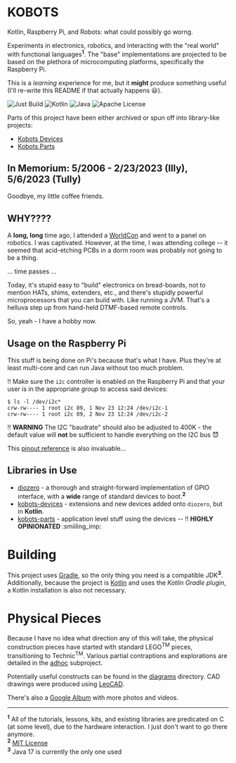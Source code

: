 # KOBOTS

Kotlin, Raspberry Pi, and Robots: what could possibly go worng.

Experiments in electronics, robotics, and interacting with the "real world" with functional languages<sup>**1**</sup>. The "base" implementations are projected to be based on the plethora of microcomputing platforms, specifically the Raspberry Pi.

This is a _learning_ experience for me, but it **might** produce something useful (I'll re-write this README if that actually happens :smiley:).

![Just Build](https://github.com/EAGrahamJr/kobots/actions/workflows/full-build.yaml/badge.svg) ![Kotlin](https://badgen.net/badge/Kotlin/1.8.22/purple)  ![Java](https://badgen.net/badge/Java/17/orange) ![Apache License](https://badgen.net/github/license/EAGrahamJr/kobots)

Parts of this project have been either archived or spun off into library-like projects:

- [Kobots Devices](https://github.com/EAGrahamJr/kobots-devices)
- [Kobots Parts](https://github.com/EAGrahamJr/kobots-parts)

## In Memorium: 5/2006 - 2/23/2023 (Illy), 5/6/2023 (Tully)

Goodbye, my little coffee friends.

## WHY????

A **long, long** time ago, I attended a [WorldCon](https://en.wikipedia.org/wiki/36th_World_Science_Fiction_Convention) and went to a panel on robotics. I was captivated. However, at the time, I was attending college -- it seemed that acid-etching PCBs in a dorm room was probably not going to be a thing.

... time passes ...

Today, it's stupid easy to "build" electronics on bread-boards, not to mention HATs, shims, extenders, etc., and there's stupidly powerful microprocessors that you can build with. Like running a JVM. That's a helluva step up from hand-held DTMF-based remote controls.

So, yeah - I have a hobby now.

## Usage on the Raspberry Pi

This stuff is being done on Pi's because that's what I have. Plus they're at least multi-core and can run Java without too much problem.

:bangbang: Make sure the `i2c` controller is enabled on the Raspberry Pi and that your user is in the appropriate _group_ to access said devices:

```shell
$ ls -l /dev/i2c*
crw-rw---- 1 root i2c 89, 1 Nov 23 12:24 /dev/i2c-1
crw-rw---- 1 root i2c 89, 2 Nov 23 12:24 /dev/i2c-2
```

:bangbang: **WARNING** The I2C "baudrate" should also be adjusted to 400K - the default value will **not** be sufficient to handle everything on the I2C bus :smiling_imp:

This [pinout reference](https://pinout.xyz/) is also invaluable...

## Libraries in Use

- [diozero](https://www.diozero.com/) - a thorough and straight-forward implementation of GPIO interface, with a **wide** range of standard devices to boot.<sup>**2**</sup>
- [kobots-devices](https://github.com/EAGrahamJr/kobots-devices) - extensions and new devices added onto `diozero`, but in **Kotlin**.
- [kobots-parts](https://github.com/EAGrahamJr/kobots-parts) - application level stuff using the devices -- :bangbang: **HIGHLY OPINIONATED** :smiiling_imp:

# Building

This project uses [Gradle](https://gradle.org), so the only thing you need is a compatible JDK<sup>**3**</sup>. Additionally, because the project is [Kotlin](https://kotlinlang.org) and uses the _Kotlin Gradle plugin_, a Kotlin installation is also not necessary.

# Physical Pieces

Because I have no idea what direction any of this will take, the physical construction pieces have started with standard LEGO<sup>TM</sup> pieces, transitioning to Technic<sup>TM</sup>. Various partial contraptions and explorations are detailed in the [adhoc](adhoc) subproject.

Potentially useful constructs can be found in the [diagrams](diagrams) directory. CAD drawings were produced using [LeoCAD](https://www.leocad.org).

There's also a [Google Album](https://photos.app.goo.gl/kWWJ8uUjWdHnsVDY6) with more photos and videos.

---

<sup>**1**</sup> All of the tutorials, lessons, kits, and existing libraries are predicated on C (at some level), due to the hardware interaction. I just don't want to go there anymore.<br/>
<sup>**2**</sup> [MIT License](https://github.com/mattjlewis/diozero/blob/main/LICENSE.txt)<br/>
<sup>**3**</sup> Java 17 is currently the only one used
